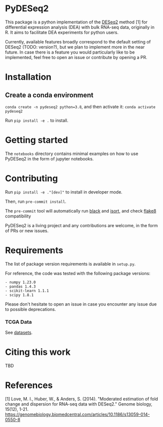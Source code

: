 # PyDESeq2

This package is a python implementation of the [DESeq2](https://bioconductor.org/packages/release/bioc/html/DESeq2.html) method [1]
for differential expression analysis (DEA) with bulk RNA-seq data, originally in R.
It aims to facilitate DEA experiments for python users.

Currently, available features broadly correspond to the default setting of
DESeq2 (TODO: version?), but we plan to implement more in the
near future. In case there is a feature you would particularly like to be
implemented, feel free to open an issue or contribute by opening a PR.

# Installation

## Create a conda environment

`conda create -n pydeseq2 python=3.8`, and then activate it:
`conda activate pydeseq2`

Run `pip install -e .` to install.


# Getting started

The `notebooks` directory contains minimal examples on how to use PyDESeq2 in the form of jupyter notebooks.

# Contributing

Run `pip install -e ."[dev]"` to install in developer mode.

Then, run `pre-commit install`.

The `pre-commit` tool will automatically run [black](https://black.readthedocs.io/en/stable/)
and [isort](https://pycqa.github.io/isort/), and check [flake8](https://flake8.pycqa.org/en/latest/) compatibility

PyDESeq2 is a living project and any contributions are welcome, in the form of PRs or new issues.

# Requirements

The list of package version requirements is available in `setup.py`.

For reference, the code was tested with the following package versions:
```
- numpy 1.23.0
- pandas 1.4.3
- scikit-learn 1.1.1
- scipy 1.8.1
```

Please don't hesitate to open an issue in case you encounter any issue due to possible deprecations.

### TCGA Data

See [datasets](./datasets/README.md).

# Citing this work

TBD

# References

[1] Love, M. I., Huber, W., & Anders, S. (2014). "Moderated estimation of fold
        change and dispersion for RNA-seq data with DESeq2." Genome biology, 15(12), 1-21.
        <https://genomebiology.biomedcentral.com/articles/10.1186/s13059-014-0550-8>
